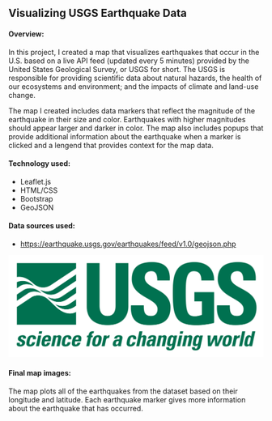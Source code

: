 ## Visualizing USGS Earthquake Data

#### Overview:
In this project, I created a map that visualizes earthquakes that occur in the U.S. based on a live API feed (updated every 5 minutes) provided by the United States Geological Survey, or USGS for short. The USGS is responsible for providing scientific data about natural hazards, the health of our ecosystems and environment; and the impacts of climate and land-use change.

The map I created includes data markers that reflect the magnitude of the earthquake in their size and color. Earthquakes with higher magnitudes should appear larger and darker in color. The map also includes popups that provide additional information about the earthquake when a marker is clicked and a lengend that provides context for the map data. 

#### Technology used: 
* Leaflet.js
* HTML/CSS
* Bootstrap
* GeoJSON

#### Data sources used: 
* https://earthquake.usgs.gov/earthquakes/feed/v1.0/geojson.php

![usgs_logo](https://github.com/katelynburke/US_Geo_Survey_Mapping/blob/master/Images/usgs_logo.png)

#### Final map images: 
The map plots all of the earthquakes from the dataset based on their longitude and latitude. Each earthquake marker gives more information about the earthquake that has occurred. 
